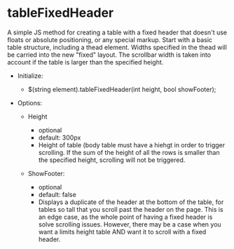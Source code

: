 # tableFixedHeader
A simple JS method for creating a table with a fixed header that doesn't use floats or absolute positioning, or any special markup.
Start with a basic table structure, including a thead element. Widths specified in the thead will be carried into the new "fixed" layout. The scrollbar width is taken into account if the table is larger than the specified height.

* Initialize:
  * $(string element).tableFixedHeader(int height, bool showFooter);

* Options:
  * Height
    * optional
    * default: 300px
    * Height of table (body table must have a hiehgt in order to trigger scrolling. If the sum of the height of all the rows is smaller than the specified height, scrolling will not be triggered.

  * ShowFooter:
    * optional
    * default: false
    * Displays a duplicate of the header at the bottom of the table, for tables so tall that you scroll past the header on the page. This is an edge case, as the whole point of having a fixed header is solve scrolling issues. However, there may be a case when you want a limits height table AND want it to scroll with a fixed header.
